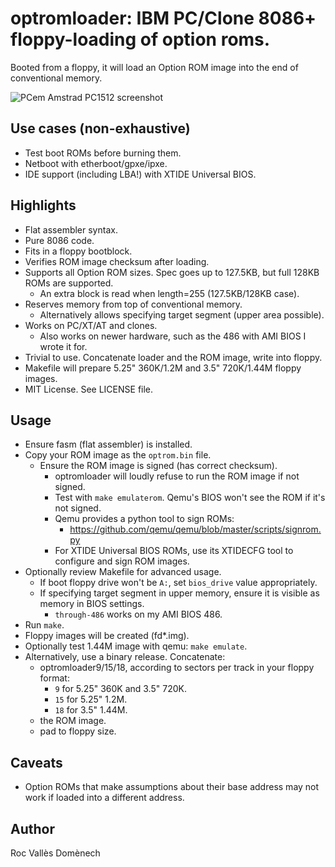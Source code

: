 # optromloader: IBM PC/Clone 8086+ floppy-loading of option roms.

Booted from a floppy, it will load an Option ROM image into the end of conventional memory.

![PCem Amstrad PC1512 screenshot](https://b.rvalles.net/unsorted/pcem_pc1512_optromboot_1.2.0_xtide.png)

## Use cases (non-exhaustive)
* Test boot ROMs before burning them.
* Netboot with etherboot/gpxe/ipxe.
* IDE support (including LBA!) with XTIDE Universal BIOS.

## Highlights
* Flat assembler syntax.
* Pure 8086 code.
* Fits in a floppy bootblock.
* Verifies ROM image checksum after loading.
* Supports all Option ROM sizes. Spec goes up to 127.5KB, but full 128KB ROMs are supported.
  * An extra block is read when length=255 (127.5KB/128KB case).
* Reserves memory from top of conventional memory.
  * Alternatively allows specifying target segment (upper area possible).
* Works on PC/XT/AT and clones.
  * Also works on newer hardware, such as the 486 with AMI BIOS I wrote it for.
* Trivial to use. Concatenate loader and the ROM image, write into floppy.
* Makefile will prepare 5.25" 360K/1.2M and 3.5" 720K/1.44M floppy images.
* MIT License. See LICENSE file.

## Usage
* Ensure fasm (flat assembler) is installed.
* Copy your ROM image as the `optrom.bin` file.
  * Ensure the ROM image is signed (has correct checksum).
    * optromloader will loudly refuse to run the ROM image if not signed.
    * Test with `make emulaterom`. Qemu's BIOS won't see the ROM if it's not signed.
    * Qemu provides a python tool to sign ROMs:
        * https://github.com/qemu/qemu/blob/master/scripts/signrom.py
    * For XTIDE Universal BIOS ROMs, use its XTIDECFG tool to configure and sign ROM images.
* Optionally review Makefile for advanced usage.
  * If boot floppy drive won't be `A:`, set `bios_drive` value appropriately.
  * If specifying target segment in upper memory, ensure it is visible as memory in BIOS settings.
    * `through-486` works on my AMI BIOS 486.
* Run `make`.
* Floppy images will be created (fd*.img).
* Optionally test 1.44M image with qemu: `make emulate`.
* Alternatively, use a binary release. Concatenate:
  * optromloader9/15/18, according to sectors per track in your floppy format:
    * `9` for 5.25" 360K and 3.5" 720K.
    * `15` for 5.25" 1.2M.
    * `18` for 3.5" 1.44M.
  * the ROM image.
  * pad to floppy size.

## Caveats
* Option ROMs that make assumptions about their base address may not work if loaded into a different address.

## Author
Roc Vallès Domènech
